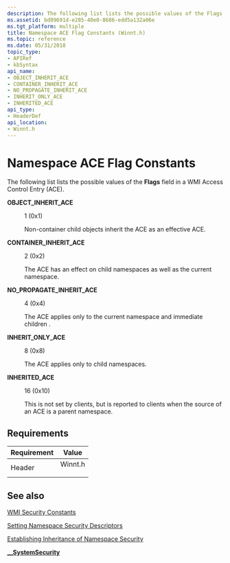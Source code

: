 ```yaml
---
description: The following list lists the possible values of the Flags field in a WMI Access Control Entry (ACE).
ms.assetid: bd09691d-e285-40e0-8686-edd5a132a06e
ms.tgt_platform: multiple
title: Namespace ACE Flag Constants (Winnt.h)
ms.topic: reference
ms.date: 05/31/2018
topic_type: 
- APIRef
- kbSyntax
api_name: 
- OBJECT_INHERIT_ACE
- CONTAINER_INHERIT_ACE
- NO_PROPAGATE_INHERIT_ACE
- INHERIT_ONLY_ACE
- INHERITED_ACE
api_type: 
- HeaderDef
api_location: 
- Winnt.h
---
```


# Namespace ACE Flag Constants

The following list lists the possible values of the **Flags** field in a WMI Access Control Entry (ACE).

<dl> <dt>

<span id="OBJECT_INHERIT_ACE"></span><span id="object_inherit_ace"></span>**OBJECT\_INHERIT\_ACE**
</dt> <dd> <dl> <dt>

1 (0x1)
</dt> <dt>



Non-container child objects inherit the ACE as an effective ACE.


</dt> </dl> </dd> <dt>

<span id="CONTAINER_INHERIT_ACE"></span><span id="container_inherit_ace"></span>**CONTAINER\_INHERIT\_ACE**
</dt> <dd> <dl> <dt>

2 (0x2)
</dt> <dt>



The ACE has an effect on child namespaces as well as the current namespace.


</dt> </dl> </dd> <dt>

<span id="NO_PROPAGATE_INHERIT_ACE"></span><span id="no_propagate_inherit_ace"></span>**NO\_PROPAGATE\_INHERIT\_ACE**
</dt> <dd> <dl> <dt>

4 (0x4)
</dt> <dt>



The ACE applies only to the current namespace and immediate children .


</dt> </dl> </dd> <dt>

<span id="INHERIT_ONLY_ACE"></span><span id="inherit_only_ace"></span>**INHERIT\_ONLY\_ACE**
</dt> <dd> <dl> <dt>

8 (0x8)
</dt> <dt>



The ACE applies only to child namespaces.


</dt> </dl> </dd> <dt>

<span id="INHERITED_ACE"></span><span id="inherited_ace"></span>**INHERITED\_ACE**
</dt> <dd> <dl> <dt>

16 (0x10)
</dt> <dt>



This is not set by clients, but is reported to clients when the source of an ACE is a parent namespace.


</dt> </dl> </dd> </dl>

## Requirements



| Requirement | Value |
|-------------------|------------------------------------------------------------------------------------|
| Header<br/> | <dl> <dt>Winnt.h</dt> </dl> |



## See also

<dl> <dt>

[WMI Security Constants](wmi-security-constants.md)
</dt> <dt>

[Setting Namespace Security Descriptors](setting-namespace-security-descriptors.md)
</dt> <dt>

[Establishing Inheritance of Namespace Security](establishing-inheritance-of-namespace-security.md)
</dt> <dt>

[**\_\_SystemSecurity**](--systemsecurity.md)
</dt> </dl>

 

 




